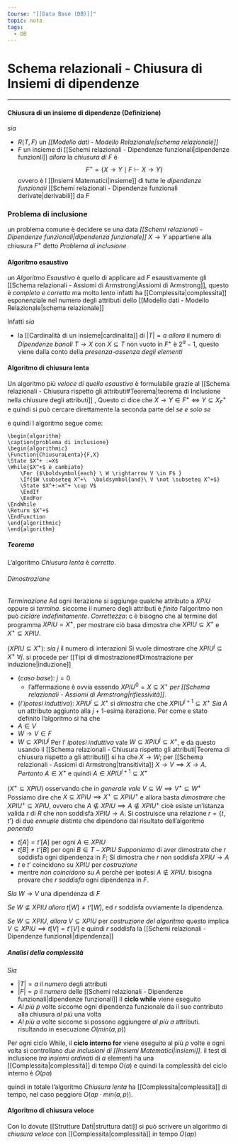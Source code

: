 ```yaml
---
Course: "[[Data Base (DB)]]"
topic: nota
tags:
  - DB
---
```


# Schema relazionali - Chiusura di Insiemi di dipendenze
---

#### Chiusura di un insieme di dipendenze (Definizione)
_sia_
- $R \langle T,F\rangle$ un _[[Modello dati - Modello Relazionale|schema relazionale]]_
- $F$ un insieme di [[Schemi relazionali - Dipendenze funzionali|dipendenze funzionli]]
_allora_ la _chiusura di_ $F$ è $$F^+=\{ X \rightarrow Y \mid F \vdash X \rightarrow Y \}$$ovvero è l [[Insiemi Matematici|insieme]] di tutte le _dipendenze funzionali_ [[Schemi relazionali - Dipendenze funzionali derivate|derivabili]] da $F$ 


### Problema di inclusione
un problema comune è decidere se una data _[[Schemi relazionali - Dipendenze funzionali|dipendenza funzionale]]_ $X \rightarrow Y$ appartiene alla chiusura $F^+$ detto _Problema di inclusione_

#### Algoritmo esaustivo 
un _Algoritmo Esaustivo_ è quello di applicare ad $F$ esaustivamente gli [[Schema relazionali - Assiomi di Armstrong|Assiomi di Armstrong]], questo è _completo e corretto_ ma molto lento infatti ha [[Complessita|complessita]] esponenziale nel numero degli attributi dello [[Modello dati - Modello Relazionale|schema relazionale]]

Infatti 
_sia_ 
- la [[Cardinalità di un insieme|cardinalita]] di $|T|=a$ 
_allora_ il numero di _Dipendenze banali_ $T \rightarrow X$ con $X \subseteq T$ non vuoto in $F^+$ è  $2^{a}-1$, questo viene dalla conto della _presenza-assenza degli elementi_


#### Algoritmo di chiusura lenta
Un algoritmo più _veloce di quello esaustivo_ è formulabile grazie al [[Schema relazionali - Chiusura rispetto gli attributi#Teorema|teorema di Inclusione nella chiusure degli attributi]] , Questo ci dice che $X \rightarrow Y \in F^+ \iff Y \subseteq X^+_{F}$   e quindi si può cercare direttamente la seconda parte del _se e solo se_

e quindi l algoritmo segue come:
```pseudo
\begin{algorithm} 
\caption{problema di inclusione}
\begin{algorithmic}
\Function{ChiusuraLenta}{F,X}
\State $X^+ :=X$
\While{$X^+$ è cambiato}
	\For {$\boldsymbol{each} \ W \rightarrow V \in F$ }
	\If{$W \subseteq X^+\  \boldsymbol{and}\ V \not \subseteq X^+$}
	\State $X^+:=X^+ \cup V$
	\EndIf
	\EndFor
\EndWhile
\Return $X^+$
\EndFunction
\end{algorithmic}
\end{algorithm}
```
##### Teorema
L’algoritmo _Chiusura lenta_ è _corretto_. 

###### _Dimostrazione_
_Terminazione_
	Ad ogni iterazione si aggiunge qualche attributo a $XPIU$ oppure si _termina_.
	siccome il numero degli attributi è _finito_ l’algoritmo non può _ciclare indefinitamente_.
_Correttezza_: c è bisogno che al termine del programma  $XPIU = X^+$, per mostrare ciò basa  dimostra che $XPIU \subseteq X^+$ e $X^+\subseteq XPIU$.

 $(XPIU \subseteq X^+)$:
 _sia_ $j$ il numero di interazioni
 Si vuole dimostrare che $XPIU^j \subseteq  X^+ \ \forall j$. 
si procede per [[Tipi di dimostrazione#Dimostrazione per induzione|induzione]]  
   
- (_caso base_): $j = 0$ 
	- l’affermazione è ovvia  essendo $XPIU^0 = X \subseteq X^+$ _per [[Schema relazionali - Assiomi di Armstrong|riflessività]]_.
- (_l’ipotesi induttiva_):  $XPIU^j \subseteq X^+$ 
 si _dimostra_ che che $XPIU^{j+1} \subseteq X^+$ 
_Sia_ $A$ un attributo aggiunto alla $j + 1$-esima iterazione. 
Per come e stato definito l’algoritmo si ha che 
- $A \in V$
- $W \rightarrow V \in  F$
- $W \subseteq XPIU^j$
 Per l’ _ipotesi induttiva_ vale $W \subseteq XPIU^j\subseteq X^+$, e  da questo usando il [[Schema relazionali - Chiusura rispetto gli attributi|Teorema di chiusura rispetto a gli attributi]] si ha che $X \rightarrow W$; 
per [[Schema relazionali - Assiomi di Armstrong|transitivita]] $X \rightarrow V \implies X \rightarrow A$. 
_Pertanto_ $A \in  X^+$ e quindi  $A \in XPIU^{j+1} \subseteq X^+$


$(X^+ \subseteq XPIU)$
osservando che in _generale vale_ $V \subseteq W \implies V^+\subseteq W^+$ 
Possiamo dire che  $X \subseteq XPIU \implies X^+\subseteq XPIU^+$
e allora basta _dimostrare_ che $XPIU^+ \subseteq XPIU$, ovvero che $A \notin  XPIU \implies A \notin XPIU^+$ 
cioè esiste un’istanza valida $r$ di $R$ che non soddisfa $XPIU \rightarrow A$. 
Si costruisce una relazione
$r = \{t, t’\}$ di due _ennuple_ distinte che dipendono dal risultato dell’algoritmo 
_ponendo_ 
- $t[A] = t’[A]$ per ogni $A \in  XPIU$ 
- $t[B] \not= t’[B]$ per ogni $B \in T−XPIU$
_Supponiamo_ di aver dimostrato che $r$ soddisfa ogni dipendenza in $F$;
Si dimostra che $r$ non soddisfa $XPIU \rightarrow A$
- $t$ e $t’$ coincidono su $XPIU$ per _costruzione_
- mentre _non coincidono_ su $A$ perchè per ipotesi  $A \notin XPIU$.
bisogna provare che $r$ _soddisfa_ ogni dipendenza in $F$. 

_Sia_ $W \rightarrow V$ una dipendenza di $F$ 

_Se_ $W \not\subseteq XPIU$
	_allora_ $t[W] \not= t’[W]$, ed $r$ soddisfa ovviamente la dipendenza. 

_Se_ $W \subseteq XPIU$, 
	_allora_  $V \subseteq XPIU$ per _costruzione del algoritmo_ 
	questo implica $V \subseteq XPIU \implies  t[V] = t’[V]$ e quindi $r$ soddisfa la [[Schemi relazionali - Dipendenze funzionali|dipendenza]] 


##### Analisi della complessità
_Sia_ 
- $|T|=a$ il _numero_ degli attributi
- $|F|=p$ il _numero_ delle [[Schemi relazionali - Dipendenze funzionali|dipendenze funzionali]]
Il __ciclo while__ viene eseguito 
- _Al più_ $p$ volte siccome ogni dipendenza funzionale da il suo contributo alla chiusura _al più_ una volta
- _Al più_ $a$ volte siccome si possono aggiungere _al più_ $a$ attributi.
risultando in esecuzione $O(min(a,p))$

Per ogni ciclo While, il __ciclo interno for__ viene eseguito al più $p$ volte e ogni volta si controllano _due inclusioni di [[Insiemi Matematici|insiemi]]_.
il test di inclusione _tra insiemi ordinati_ di $a$ elementi ha una [[Complessita|complessità]] di tempo $O(a)$
e quindi la complessità del ciclo interno è $O(pa)$

quindi in totale l’algoritmo _Chiusura lenta_ ha [[Complessita|complessità]] di tempo, nel caso peggiore $O(ap \cdot min(a, p))$.


#### Algoritmo di chiusura veloce
Con lo dovute [[Strutture Dati|struttura dati]] si può scrivere un algoritmo di _chiusura veloce_ con [[Complessita|complessità]] in tempo $O(ap)$ 